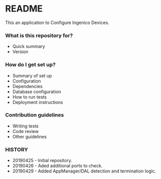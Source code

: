 # README #

This an application to Configure Ingenico Devices.

### What is this repository for? ###

* Quick summary
* Version

### How do I get set up? ###

* Summary of set up
* Configuration
* Dependencies
* Database configuration
* How to run tests
* Deployment instructions

### Contribution guidelines ###

* Writing tests
* Code review
* Other guidelines

### HISTORY ###

* 20190425 - Initial repository.
* 20190426 - Aded additional ports to check.
* 20190429 - Added AppManager/DAL detection and termination logic.
